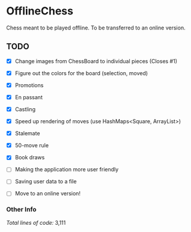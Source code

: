 # OfflineChess

Chess meant to be played offline. To be transferred to an online version.  


## TODO

 - [x] Change images from ChessBoard to individual pieces (Closes #1)

 - [x] Figure out the colors for the board (selection, moved)

 - [x] Promotions
 - [x] En passant

 - [x] Castling

 - [x] Speed up rendering of moves (use HashMaps<Square, ArrayList<Moves>>)
 - [x] Stalemate
 - [x] 50-move rule
 - [x] Book draws
 - [ ] Making the application more user friendly

 - [ ] Saving user data to a file

 - [ ] Move to an online version!  

### Other Info
_Total lines of code:_ 3,111
